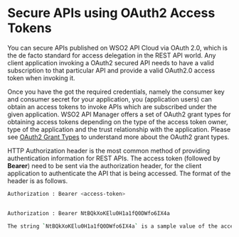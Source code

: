# Secure APIs using OAuth2 Access Tokens

You can secure APIs published on WSO2 API Cloud via OAuth 2.0, which is the de facto standard for access delegation in the REST API world. Any client application invoking a OAuth2 secured API needs to have a valid subscription to that particular API and provide a valid OAuth2.0 access token when invoking it. 

Once you have the got the required credentials, namely the consumer key and consumer secret for your application, you (application users) can obtain an access tokens to invoke APIs which are subscribed under the given application. WSO2 API Manager offers a set of OAuth2 grant types for obtaining access tokens depending on the type of the access token owner, type of the application and the trust relationship with the application. Please see [OAuth2 Grant Types]({{base_path}}/learn/api-security/oauth2/grant-types/overview/) to understand more about the OAuth2 grant types.

HTTP Authorization header is the most common method of providing authentication information for REST APIs. The access token (followed by **Bearer**) need to be sent via the authorization header, for the client application to authenticate the API that is being accessed. The format of the header is as follows.

``` bash tab="Format"
Authorization : Bearer <access-token>
        
```

``` bash tab="Example"
Authorization : Bearer NtBQkXoKElu0H1a1fQ0DWfo6IX4a
        
The string `NtBQkXoKElu0H1a1fQ0DWfo6IX4a` is a sample value of the access token that is being sent from the client application.
```

